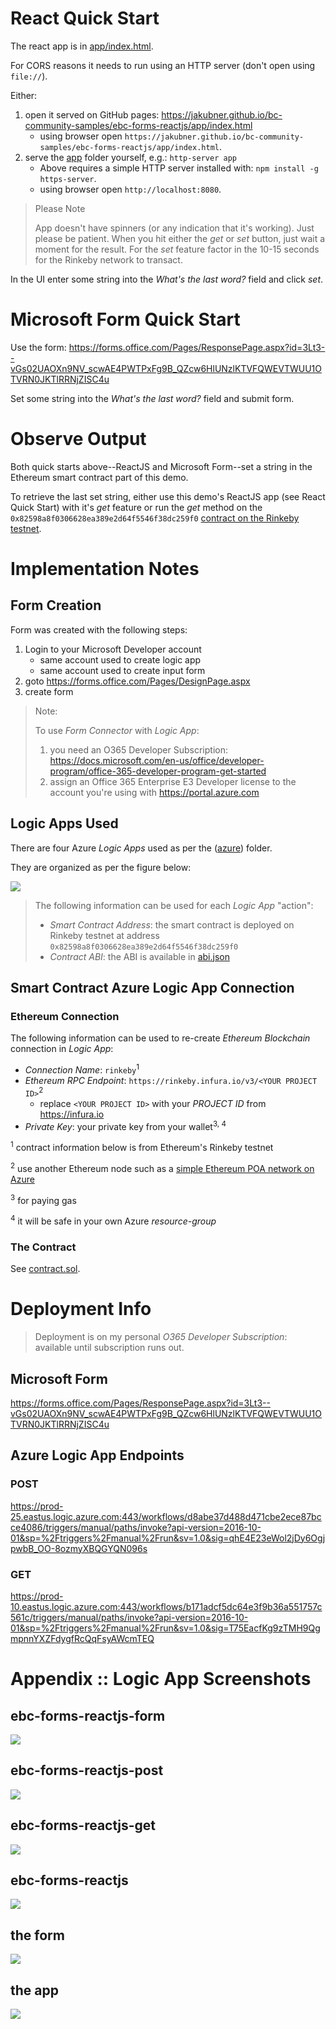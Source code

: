 # React Quick Start

The react app is in [app/index.html](app/index.html).

For CORS reasons it needs to run using an HTTP server (don't open using `file://`).

Either:

1. open it served on GitHub pages:  https://jakubner.github.io/bc-community-samples/ebc-forms-reactjs/app/index.html
    * using browser open `https://jakubner.github.io/bc-community-samples/ebc-forms-reactjs/app/index.html`.
1. serve the [app](app) folder yourself, e.g.: `http-server app`
    * Above requires a simple HTTP server installed with: `npm install -g https-server`.
    * using browser open `http://localhost:8080`.

> Please Note
>
> App doesn't have spinners (or any indication that it's working).  Just please be patient.  When you hit either the *get* or *set* button, just wait a moment for the result.  For the *set* feature factor in the 10-15 seconds for the Rinkeby network to transact.

In the UI enter some string into the *What's the last word?* field and click *set*.

# Microsoft Form Quick Start

Use the form:  https://forms.office.com/Pages/ResponsePage.aspx?id=3Lt3--vGs02UAOXn9NV_scwAE4PWTPxFg9B_QZcw6HlUNzlKTVFQWEVTWUU1OTVRN0JKTlRRNjZISC4u

Set some string into the *What's the last word?* field and submit form.

# Observe Output

Both quick starts above--ReactJS and Microsoft Form--set a string in the Ethereum smart contract part of this demo.

To retrieve the last set string, either use this demo's ReactJS app (see React Quick Start) with it's *get* feature or run the *get* method on the `0x82598a8f0306628ea389e2d64f5546f38dc259f0` [contract on the Rinkeby testnet](https://rinkeby.etherscan.io/address/0x82598a8f0306628ea389e2d64f5546f38dc259f0).

# Implementation Notes

## Form Creation

Form was created with the following steps:

1. Login to your Microsoft Developer account
    * same account used to create logic app
    * same account used to create input form
1. goto https://forms.office.com/Pages/DesignPage.aspx
1. create form

> Note:
>
> To use *Form Connector* with *Logic App*:
>
> 1. you need an O365 Developer Subscription: https://docs.microsoft.com/en-us/office/developer-program/office-365-developer-program-get-started
> 1. assign an Office 365 Enterprise E3 Developer license to the account you're using with https://portal.azure.com 

## Logic Apps Used

There are four Azure *Logic Apps* used as per the ([azure](azure)) folder.

They are organized as per the figure below:

![](azure/screenshots/azure.png)

> The following information can be used for each *Logic App* "action":
>
> * *Smart Contract Address*: the smart contract is deployed on Rinkeby testnet at address `0x82598a8f0306628ea389e2d64f5546f38dc259f0`
> * *Contract ABI*: the ABI is available in [abi.json](contract/abi.json)

## Smart Contract Azure Logic App Connection

### Ethereum Connection

The following information can be used to re-create *Ethereum Blockchain* connection in *Logic App*: 

* *Connection Name*: `rinkeby`<sup>1</sup>
* *Ethereum RPC Endpoint*: `https://rinkeby.infura.io/v3/<YOUR PROJECT ID>`<sup>2</sup>
    * replace `<YOUR PROJECT ID>` with your *PROJECT ID* from https://infura.io
* *Private Key*: your private key from your wallet<sup>3, 4</sup>

<sup>1</sup> contract information below is from Ethereum's Rinkeby testnet

<sup>2</sup> use another Ethereum node such as a [simple Ethereum POA network on Azure](https://github.com/caleteeter/smartcontractdev/blob/master/example1-setup.md)

<sup>3</sup> for paying gas

<sup>4</sup> it will be safe in your own Azure *resource-group*

### The Contract

See [contract.sol](contract/contract.sol).

# Deployment Info

> Deployment is on my personal *O365 Developer Subscription*:  available until subscription runs out.

## Microsoft Form

https://forms.office.com/Pages/ResponsePage.aspx?id=3Lt3--vGs02UAOXn9NV_scwAE4PWTPxFg9B_QZcw6HlUNzlKTVFQWEVTWUU1OTVRN0JKTlRRNjZISC4u

## Azure Logic App Endpoints

### POST

https://prod-25.eastus.logic.azure.com:443/workflows/d8abe37d488d471cbe2ece87bcce4086/triggers/manual/paths/invoke?api-version=2016-10-01&sp=%2Ftriggers%2Fmanual%2Frun&sv=1.0&sig=qhE4E23eWol2jDy6OgjpwbB_OO-8ozmyXBQGYQN096s

### GET

https://prod-10.eastus.logic.azure.com:443/workflows/b171adcf5dc64e3f9b36a551757c561c/triggers/manual/paths/invoke?api-version=2016-10-01&sp=%2Ftriggers%2Fmanual%2Frun&sv=1.0&sig=T75EacfKg9zTMH9QgmpnnYXZFdygfRcQqFsyAWcmTEQ

# Appendix :: Logic App Screenshots

## ebc-forms-reactjs-form

![](azure/screenshots/ebc-forms-reactjs-form.png)

## ebc-forms-reactjs-post

![](azure/screenshots/ebc-forms-reactjs-post.png)

## ebc-forms-reactjs-get

![](azure/screenshots/ebc-forms-reactjs-get.png)

## ebc-forms-reactjs

![](azure/screenshots/ebc-forms-reactjs.png)

## the form

![](azure/screenshots/form.png)

## the app

![](azure/screenshots/app.png)
